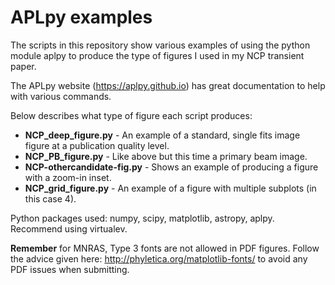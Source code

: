 APLpy examples
============

The scripts in this repository show various examples of using the python module aplpy to produce the type of figures I used in my NCP transient paper.

The APLpy website (https://aplpy.github.io) has great documentation to help with various commands.

Below describes what type of figure each script produces:

* **NCP_deep_figure.py** - An example of a standard, single fits image figure at a publication quality level.
* **NCP_PB_figure.py** - Like above but this time a primary beam image.
* **NCP-othercandidate-fig.py** - Shows an example of producing a figure with a zoom-in inset.
* **NCP_grid_figure.py** - An example of a figure with multiple subplots (in this case 4).

Python packages used: numpy, scipy, matplotlib, astropy, aplpy. Recommend using virtualev.

**Remember** for MNRAS, Type 3 fonts are not allowed in PDF figures. Follow the advice given here: http://phyletica.org/matplotlib-fonts/ to avoid any PDF issues when submitting.